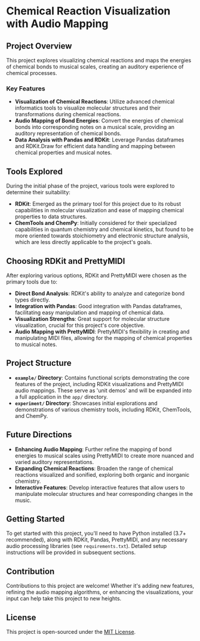 # Chemical Reaction Visualization with Audio Mapping

## Project Overview

This project explores visualizing chemical reactions and maps the energies of chemical bonds to musical scales, creating an auditory experience of chemical processes. 

### Key Features

- **Visualization of Chemical Reactions**: Utilize advanced chemical informatics tools to visualize molecular structures and their transformations during chemical reactions.
- **Audio Mapping of Bond Energies**: Convert the energies of chemical bonds into corresponding notes on a musical scale, providing an auditory representation of chemical bonds.
- **Data Analysis with Pandas and RDKit**: Leverage Pandas dataframes and RDKit.Draw for efficient data handling and mapping between chemical properties and musical notes.

## Tools Explored

During the initial phase of the project, various tools were explored to determine their suitability:

- **RDKit**: Emerged as the primary tool for this project due to its robust capabilities in molecular visualization and ease of mapping chemical properties to data structures.
- **ChemTools and ChemPy**: Initially considered for their specialized capabilities in quantum chemistry and chemical kinetics, but found to be more oriented towards stoichiometry and electronic structure analysis, which are less directly applicable to the project's goals.

## Choosing RDKit and PrettyMIDI

After exploring various options, RDKit and PrettyMIDI were chosen as the primary tools due to:

- **Direct Bond Analysis**: RDKit's ability to analyze and categorize bond types directly.
- **Integration with Pandas**: Good integration with Pandas dataframes, facilitating easy manipulation and mapping of chemical data.
- **Visualization Strengths**: Great support for molecular structure visualization, crucial for this project's core objective.
- **Audio Mapping with PrettyMIDI**: PrettyMIDI's flexibility in creating and manipulating MIDI files, allowing for the mapping of chemical properties to musical notes.

## Project Structure

- **`example/` Directory**: Contains functional scripts demonstrating the core features of the project, including RDKit visualizations and PrettyMIDI audio mappings. These serve as 'unit demos' and will be expanded into a full application in the `app/` directory.
- **`experiment/` Directory**: Showcases initial explorations and demonstrations of various chemistry tools, including RDKit, ChemTools, and ChemPy.

## Future Directions

- **Enhancing Audio Mapping**: Further refine the mapping of bond energies to musical scales using PrettyMIDI to create more nuanced and varied auditory representations.
- **Expanding Chemical Reactions**: Broaden the range of chemical reactions visualized and sonified, exploring both organic and inorganic chemistry.
- **Interactive Features**: Develop interactive features that allow users to manipulate molecular structures and hear corresponding changes in the music.

## Getting Started

To get started with this project, you'll need to have Python installed (3.7+ recommended), along with RDKit, Pandas, PrettyMIDI, and any necessary audio processing libraries (see `requirements.txt`). Detailed setup instructions will be provided in subsequent sections.

## Contribution

Contributions to this project are welcome! Whether it's adding new features, refining the audio mapping algorithms, or enhancing the visualizations, your input can help take this project to new heights.

## License

This project is open-sourced under the [MIT License](LICENSE).
